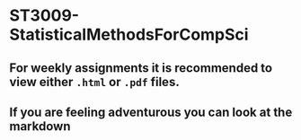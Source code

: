 # ST3009-StatisticalMethodsForCompSci

## For weekly assignments it is recommended to view either `.html` or `.pdf` files.   

## If you are feeling adventurous you can look at the markdown 
